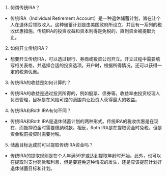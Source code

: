 

1. 何谓传统IRA？
- 传统IRA（Individual Retirement Account）是一种退休储蓄计划，旨在让个人在退休后领取收入。这种储蓄计划是由美国政府所设立，并且有一系列的税收优惠措施。传统IRA的投资收益和资本利得是免税的，直到资金被提取为止。

2. 如何开立传统IRA？
- 想要开立传统IRA，可以透过银行、券商或投资公司开立。开立过程中需要填写相关表格，并选择合适的投资选项。开户时，根据所得情况，还可以获得一定的税务优惠。

3. 传统IRA的收益是如何计算的？
- 传统IRA的收益是通过投资所得的，例如股票、债券等。收益率由投资经理人负责管理，目标是在风险可控的范围内让投资人获得最大的收益。

4. 传统IRA和Roth IRA有何不同？
- 传统IRA和Roth IRA是退休储蓄计划的两种形式。传统IRA的税收优惠是在现在，而抵押资金时需要缴纳税款。相反，Roth IRA是在提取资金时免税，但是资金税前投资时需要付税。

5. 储蓄目标达成前可以提取传统IRA资金吗？
- 传统IRA的提取规则是在个人年满59岁或达到提取年龄时开始。此外，也可以在提取时支付罚款和利息，但是要避免这种情况的发生，还是应该提前计划好退休储蓄目标和计划。